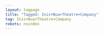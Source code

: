 ```yaml
---
layout: tagpage
title: "Tagged: Inis+Nua+Theatre+Company"
tag: Inis+Nua+Theatre+Company
robots: noindex
---
```

